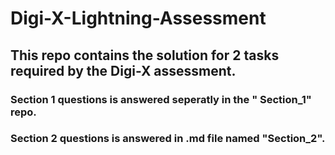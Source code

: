 # Digi-X-Lightning-Assessment

## This repo contains the solution for 2 tasks required by the Digi-X assessment. 

### Section 1 questions is answered seperatly in the " Section_1" repo.

### Section 2 questions is answered in .md file named "Section_2".
